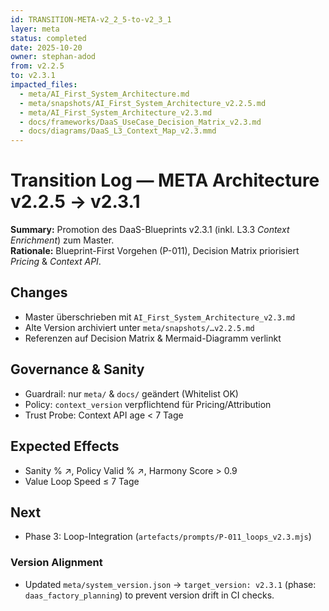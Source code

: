 ```yaml
---
id: TRANSITION-META-v2_2_5-to-v2_3_1
layer: meta
status: completed
date: 2025-10-20
owner: stephan-adod
from: v2.2.5
to: v2.3.1
impacted_files:
  - meta/AI_First_System_Architecture.md
  - meta/snapshots/AI_First_System_Architecture_v2.2.5.md
  - meta/AI_First_System_Architecture_v2.3.md
  - docs/frameworks/DaaS_UseCase_Decision_Matrix_v2.3.md
  - docs/diagrams/DaaS_L3_Context_Map_v2.3.mmd
---
```

# Transition Log — META Architecture v2.2.5 → v2.3.1

**Summary:** Promotion des DaaS-Blueprints v2.3.1 (inkl. L3.3 *Context Enrichment*) zum Master.  
**Rationale:** Blueprint-First Vorgehen (P-011), Decision Matrix priorisiert *Pricing* & *Context API*.

## Changes
- Master überschrieben mit `AI_First_System_Architecture_v2.3.md`
- Alte Version archiviert unter `meta/snapshots/…v2.2.5.md`
- Referenzen auf Decision Matrix & Mermaid-Diagramm verlinkt

## Governance & Sanity
- Guardrail: nur `meta/` & `docs/` geändert (Whitelist OK)
- Policy: `context_version` verpflichtend für Pricing/Attribution
- Trust Probe: Context API age < 7 Tage

## Expected Effects
- Sanity % ↗, Policy Valid % ↗, Harmony Score > 0.9
- Value Loop Speed ≤ 7 Tage

## Next
- Phase 3: Loop-Integration (`artefacts/prompts/P-011_loops_v2.3.mjs`)

### Version Alignment
- Updated `meta/system_version.json` → `target_version: v2.3.1` (phase: `daas_factory_planning`) to prevent version drift in CI checks.
